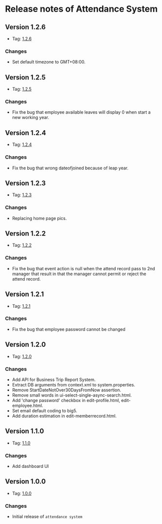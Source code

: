 # Release notes of Attendance System

## Version 1.2.6

* Tag: [1.2.6](https://github.com/infinitiessoft/AttendenceSystem/tree/v1.2.6)

### Changes

* Set default timezone to GMT+08:00.

## Version 1.2.5

* Tag: [1.2.5](https://github.com/infinitiessoft/AttendenceSystem/tree/v1.2.5)

### Changes

* Fix the bug that employee available leaves will display 0 when start a new working year.

## Version 1.2.4

* Tag: [1.2.4](https://github.com/infinitiessoft/AttendenceSystem/tree/v1.2.4)

### Changes

* Fix the bug that wrong dateofjoined because of leap year.

## Version 1.2.3

* Tag: [1.2.3](https://github.com/infinitiessoft/AttendenceSystem/tree/v1.2.3)

### Changes

* Replacing home page pics.

## Version 1.2.2

* Tag: [1.2.2](https://github.com/infinitiessoft/AttendenceSystem/tree/v1.2.2)

### Changes

* Fix the bug that event action is null when the attend record pass to 2nd manager that result in that the manager cannot permit or reject the attend record.

## Version 1.2.1

* Tag: [1.2.1](https://github.com/infinitiessoft/AttendenceSystem/tree/v1.2.1)

### Changes

* Fix the bug that employee password cannot be changed

## Version 1.2.0

* Tag: [1.2.0](https://github.com/infinitiessoft/AttendenceSystem/tree/v1.2.0)

### Changes

* Add API for Business Trip Report System.
* Extract DB arguments from context.xml to system.properties.
* Remove StartDateNotOver30DaysFromNow assertion.
* Remove small words in ui-select-single-async-search.html.
* Add 'change password' checkbox in edit-profile.html, edit-employee.html.
* Set email default coding to big5.
* Add duration estimation in edit-memberrecord.html.

## Version 1.1.0

* Tag: [1.1.0](https://github.com/infinitiessoft/AttendenceSystem/tree/v1.1.0)

### Changes

* Add dashboard UI

## Version 1.0.0

* Tag: [1.0.0](https://github.com/infinitiessoft/AttendenceSystem/tree/v1.0.0)

### Changes

* Initial release of `attendance system`



